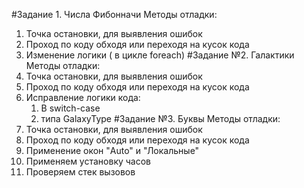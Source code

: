 #Задание 1. Числа Фибонначи
Методы отладки:
1. Точка остановки, для выявления ошибок
2. Проход по коду обходя или переходя на кусок кода
3. Изменение логики ( в цикле foreach)
#Задание №2. Галактики
Методы отладки:
1. Точка остановки, для выявления ошибок
2. Проход по коду обходя или переходя на кусок кода
3. Исправление логики кода:
   1) В switch-case
   2) типа GalaxyType
#Задание №3. Буквы
Методы отладки:
1. Точка остановки, для выявления ошибок
2.  Проход по коду обходя или переходя на кусок кода
3.  Применение окон "Auto" и "Локальные"
4.  Применяем установку часов
5.  Проверяем стек вызовов
